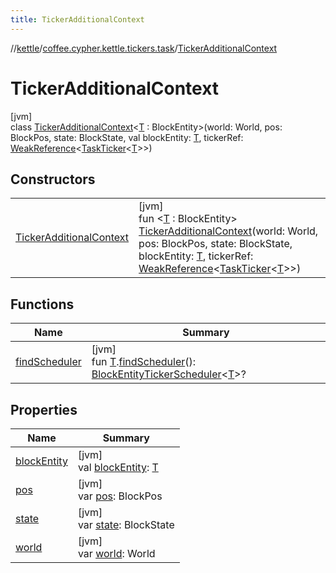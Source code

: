 ```yaml
---
title: TickerAdditionalContext
---
```

//[kettle](../../../index.html)/[coffee.cypher.kettle.tickers.task](../index.html)/[TickerAdditionalContext](index.html)



# TickerAdditionalContext



[jvm]\
class [TickerAdditionalContext](index.html)&lt;[T](index.html) : BlockEntity&gt;(world: World, pos: BlockPos, state: BlockState, val blockEntity: [T](index.html), tickerRef: [WeakReference](https://docs.oracle.com/en/java/javase/17/docs/api/java.base/java/lang/ref/WeakReference.html)&lt;[TaskTicker](../-task-ticker/index.html)&lt;[T](index.html)&gt;&gt;)



## Constructors


| | |
|---|---|
| [TickerAdditionalContext](-ticker-additional-context.html) | [jvm]<br>fun &lt;[T](index.html) : BlockEntity&gt; [TickerAdditionalContext](-ticker-additional-context.html)(world: World, pos: BlockPos, state: BlockState, blockEntity: [T](index.html), tickerRef: [WeakReference](https://docs.oracle.com/en/java/javase/17/docs/api/java.base/java/lang/ref/WeakReference.html)&lt;[TaskTicker](../-task-ticker/index.html)&lt;[T](index.html)&gt;&gt;) |


## Functions


| Name | Summary |
|---|---|
| [findScheduler](find-scheduler.html) | [jvm]<br>fun [T](index.html).[findScheduler](find-scheduler.html)(): [BlockEntityTickerScheduler](../index.html#-1692308171%2FClasslikes%2F863300109)&lt;[T](index.html)&gt;? |


## Properties


| Name | Summary |
|---|---|
| [blockEntity](block-entity.html) | [jvm]<br>val [blockEntity](block-entity.html): [T](index.html) |
| [pos](pos.html) | [jvm]<br>var [pos](pos.html): BlockPos |
| [state](state.html) | [jvm]<br>var [state](state.html): BlockState |
| [world](world.html) | [jvm]<br>var [world](world.html): World |

